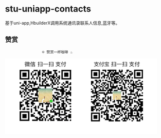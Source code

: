 # stu-uniapp-contacts
基于uni-app,HbuilderX调用系统通讯录联系人信息,蓝牙等。


## 赞赏
                     ☺ 赞赏一杯咖啡 ♨

![赞赏](imgs/pay.png)
